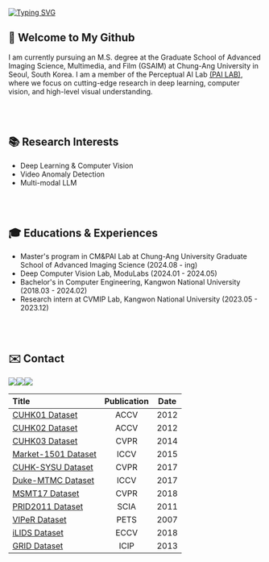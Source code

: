 
[![Typing SVG](https://readme-typing-svg.demolab.com?font=Alkatra&weight=500&size=45&duration=7000&pause=3&color=2388d1&center=false&vCenter=false&repeat=true&width=1000&height=100&lines=Hello+World+🌏+I'm+JuHyun😁)](https://git.io/typing-svg)

## 👋 Welcome to My Github
I am currently pursuing an M.S. degree at the Graduate School of Advanced Imaging Science, Multimedia, and Film (GSAIM) at Chung-Ang University in Seoul, South Korea. I am a member of the Perceptual AI Lab [(PAI LAB)](https://pailab.cau.ac.kr), where we focus on cutting-edge research in deep learning, computer vision, and high-level visual understanding. 

<br>
<br>

## 📚 Research Interests
- Deep Learning & Computer Vision
- Video Anomaly Detection
- Multi-modal LLM

  
<br>
<br>


## 🎓 Educations & Experiences
- Master's program in CM&PAI Lab at Chung-Ang University Graduate School of Advanced Imaging Science (2024.08 - ing)
- Deep Computer Vision Lab, ModuLabs (2024.01 - 2024.05)
- Bachelor's in Computer Engineering, Kangwon National University (2018.03 - 2024.02)
- Research intern at CVMIP Lab, Kangwon National University (2023.05 - 2023.12)


<br>
<br>

## ✉️ Contact 
<div style="display:flex; flex-direction:row;">
    <a href="mailto:ksoark0108@gmail.com">
        <img src="https://img.shields.io/badge/Gmail-EA4335?style=flat-square&logo=Gmail&logoColor=white"> 
    </a>
    <a href="mailto:ksoark0108@naver.com">
        <img src="https://img.shields.io/badge/Naver-037C5A?style=flat-square&logo=Naver&logoColor=white"> 
    </a>
    <a href="https://www.instagram.com/_bigjoo">
        <img src="https://img.shields.io/badge/Instagram-E4405F?style=flat-square&logo=Instagram&logoColor=white"> 
    </a>

</div>
 

<table>
<thead>
<tr>
<th align="left">Title</th>
<th align="center">Publication</th>
<th align="center">Date</th>
</tr>
</thead>
<tbody>
  <tr><td align="left"><a href="https://vision.middlebury.edu/flow/data/">CUHK01 Dataset</a></td><td align="center">ACCV</td><td align="center">2012</td></tr>
  <tr><td align="left"><a href="https://www.crcv.ucf.edu/data/UCF101.php">CUHK02 Dataset</a></td><td align="center">ACCV</td><td align="center">2012</td></tr>
  <tr><td align="left"><a href="http://toflow.csail.mit.edu/">CUHK03 Dataset</a></td><td align="center">CVPR</td><td align="center">2014</td></tr>
  <tr><td align="left"><a href="https://myungsub.github.io/CAIN/">Market-1501 Dataset</a></td><td align="center">ICCV</td><td align="center">2015</td></tr>
  <tr><td align="left"><a href="https://github.com/lisiyao21/AnimeInterp">CUHK-SYSU Dataset</a></td><td align="center">CVPR</td><td align="center">2017</td></tr>
  <tr><td align="left"><a href="https://github.com/lisiyao21/AnimeInterp">Duke-MTMC Dataset</a></td><td align="center">ICCV</td><td align="center">2017</td></tr>
  <tr><td align="left"><a href="https://github.com/lisiyao21/AnimeInterp">MSMT17 Dataset</a></td><td align="center">CVPR</td><td align="center">2018</td></tr>
  <tr><td align="left"><a href="https://myungsub.github.io/CAIN/">PRID2011 Dataset</a></td><td align="center">SCIA</td><td align="center">2011</td></tr>
  <tr><td align="left"><a href="https://github.com/lisiyao21/AnimeInterp">VIPeR Dataset</a></td><td align="center">PETS</td><td align="center">2007</td></tr>
  <tr><td align="left"><a href="https://github.com/lisiyao21/AnimeInterp">iLIDS Dataset</a></td><td align="center">ECCV</td><td align="center">2018</td></tr>
  <tr><td align="left"><a href="https://github.com/lisiyao21/AnimeInterp">GRID Dataset</a></td><td align="center">ICIP</td><td align="center">2013</td></tr>
</tbody>
</table>
